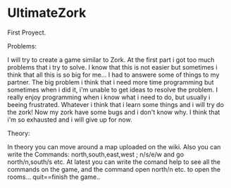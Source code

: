 # UltimateZork
First Proyect.

Problems:

I will try to create a game similar to Zork. At the first part i got too much problems that i try to solve. I know that this is not easier but sometimes
 i think that all this is so big for me... I had to answere some of things to my partner. The big problem i think that i need more time programming but sometimes when 
i did it, i'm unable to get ideas to resolve the problem. I really enjoy programming when i know what i need to do, but usually i beeing frustrated. 
Whatever i think that i learn some things and i will try do the zork!
Now my zork have some bugs and i don't know why. I think that i'm so exhausted and i will give up for now.

Theory:
 
In theory you can move around a map uploaded on the wiki. Also you can write the Commands: north,south,east,west ; n/s/e/w and go north/n,south/s etc.
At latest you can write the comand help to see all the commands on the game, and the command open north/n etc. to open the rooms...
quit==finish the game..